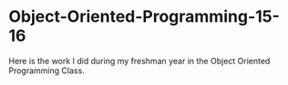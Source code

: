 # Object-Oriented-Programming-15-16
Here is the work I did during my freshman year in the Object Oriented Programming Class.
